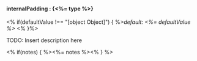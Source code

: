 #### **internalPadding** : {<%= type %>}

<% if(defaultValue !== "[object Object]") { %>*default: <%= defaultValue %>* <% }%>

TODO: Insert description here

<% if(notes) { %><%= notes %><% } %>

